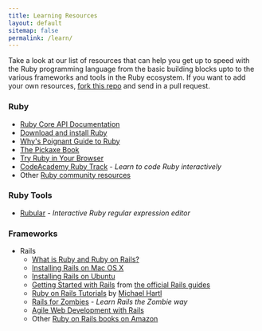 ```yaml
---
title: Learning Resources
layout: default
sitemap: false
permalink: /learn/
---
```



Take a look at our list of resources that can help you get up to speed with the
Ruby programming language from the basic building blocks upto to the various
frameworks and tools in the Ruby ecosystem. If you want to add your own
resources, [fork this repo][fork] and send in a pull request.

### Ruby

* [Ruby Core API Documentation][ruby-8]
* [Download and install Ruby][ruby-2]
* [Why's Poignant Guide to Ruby][ruby-3]
* [The Pickaxe Book][ruby-4]
* [Try Ruby in Your Browser][ruby-5]
* [CodeAcademy Ruby Track][ruby-1] - _Learn to code Ruby interactively_
* Other [Ruby community resources][ruby-6]

### Ruby Tools

* [Rubular][ruby-tool-1] - _Interactive Ruby regular expression editor_

### Frameworks

* Rails
  * [What is Ruby and Ruby on Rails?][rails-1]
  * [Installing Rails on Mac OS X][rails-2]
  * [Installing Rails on Ubuntu][rails-3]
  * [Getting Started with Rails][rails-6] from [the official Rails guides][rails-7]
  * [Ruby on Rails Tutorials][rails-4] by [Michael Hartl][rails-5]
  * [Rails for Zombies][rails-8] - _Learn Rails the Zombie way_
  * [Agile Web Development with Rails][rails-9]
  * Other [Ruby on Rails books on Amazon][rails-10]


[rails-1]: http://railsapps.github.io/what-is-ruby-rails.html
[rails-2]: http://www.createdbypete.com/articles/ruby-on-rails-development-setup-for-mac-osx/
[rails-3]: http://railsapps.github.io/installrubyonrails-ubuntu.html
[rails-4]: http://ruby.railstutorial.org/
[rails-5]: http://michaelhartl.com/
[rails-6]: http://guides.rubyonrails.org/getting_started.html
[rails-7]: http://guides.rubyonrails.org/index.html
[rails-8]: http://railsforzombies.org/
[rails-9]: http://pragprog.com/titles/rails4/agile-web-development-with-rails
[rails-10]: http://goo.gl/MWIwa

[ruby-1]: http://www.codecademy.com/tracks/ruby
[ruby-2]: https://www.ruby-lang.org
[ruby-3]: http://mislav.uniqpath.com/poignant-guide/
[ruby-4]: http://ruby-doc.com/docs/ProgrammingRuby/
[ruby-5]: http://tryruby.org/
[ruby-6]: https://www.ruby-lang.org/en/community/
[ruby-8]: http://www.ruby-doc.org/core

[ruby-tool-1]: http://rubular.com/

[fork]: https://github.com/Nairuby/nairuby.github.io/fork
